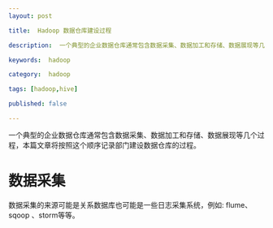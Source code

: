 ```yaml
---
layout: post

title:  Hadoop 数据仓库建设过程

description:  一个典型的企业数据仓库通常包含数据采集、数据加工和存储、数据展现等几个过程，本篇文章将按照这个顺序记录部门建设数据仓库的过程。

keywords:  hadoop

category:  hadoop

tags: [hadoop,hive]

published: false 

---
```


一个典型的企业数据仓库通常包含数据采集、数据加工和存储、数据展现等几个过程，本篇文章将按照这个顺序记录部门建设数据仓库的过程。

# 数据采集

数据采集的来源可能是关系数据库也可能是一些日志采集系统，例如: flume、sqoop 、storm等等。


